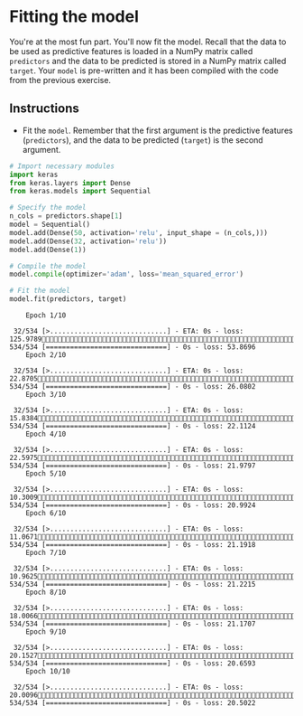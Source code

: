 # Fitting the model #

You're at the most fun part. You'll now fit the model. Recall that the data to be used as predictive features is loaded in a NumPy matrix called `predictors` and the data to be predicted is stored in a NumPy matrix called `target`. Your `model` is pre-written and it has been compiled with the code from the previous exercise.

## Instructions ##

* Fit the `model`. Remember that the first argument is the predictive features (`predictors`), and the data to be predicted (`target`) is the second argument.

```python
# Import necessary modules
import keras
from keras.layers import Dense
from keras.models import Sequential

# Specify the model
n_cols = predictors.shape[1]
model = Sequential()
model.add(Dense(50, activation='relu', input_shape = (n_cols,)))
model.add(Dense(32, activation='relu'))
model.add(Dense(1))

# Compile the model
model.compile(optimizer='adam', loss='mean_squared_error')

# Fit the model
model.fit(predictors, target)
```

```
    Epoch 1/10
    
 32/534 [>.............................] - ETA: 0s - loss: 125.9789
534/534 [==============================] - 0s - loss: 53.8696      
    Epoch 2/10
    
 32/534 [>.............................] - ETA: 0s - loss: 22.8705
534/534 [==============================] - 0s - loss: 26.0802     
    Epoch 3/10
    
 32/534 [>.............................] - ETA: 0s - loss: 15.8384
534/534 [==============================] - 0s - loss: 22.1124     
    Epoch 4/10
    
 32/534 [>.............................] - ETA: 0s - loss: 22.5975
534/534 [==============================] - 0s - loss: 21.9797     
    Epoch 5/10
    
 32/534 [>.............................] - ETA: 0s - loss: 10.3009
534/534 [==============================] - 0s - loss: 20.9924     
    Epoch 6/10
    
 32/534 [>.............................] - ETA: 0s - loss: 11.0671
534/534 [==============================] - 0s - loss: 21.1918     
    Epoch 7/10
    
 32/534 [>.............................] - ETA: 0s - loss: 10.9625
534/534 [==============================] - 0s - loss: 21.2215     
    Epoch 8/10
    
 32/534 [>.............................] - ETA: 0s - loss: 18.0066
534/534 [==============================] - 0s - loss: 21.1707     
    Epoch 9/10
    
 32/534 [>.............................] - ETA: 0s - loss: 20.1527
534/534 [==============================] - 0s - loss: 20.6593     
    Epoch 10/10
    
 32/534 [>.............................] - ETA: 0s - loss: 20.0096
534/534 [==============================] - 0s - loss: 20.5022
```